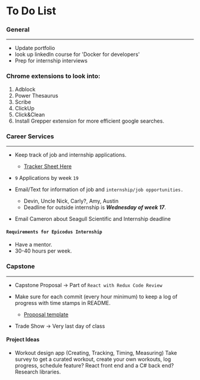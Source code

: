 # To Do List

### General
-----------
* Update portfolio
* look up linkedIn course for 'Docker for developers'
* Prep for internship interviews

### Chrome extensions to look into:
1. Adblock
2. Power Thesaurus
3. Scribe
4. ClickUp
5. Click&Clean
6. Install Grepper extension for more efficient google searches.


### Career Services
------------------

* Keep track of job and internship applications.
  * [Tracker Sheet Here](https://docs.google.com/spreadsheets/d/1uEuSp90gT-7ShAjlSyf4zHQPC7piXnYIlIRACCxsReY/edit#gid=0)
  
* `9` Applications by week `19`
  
* Email/Text for information of job and `internship/job opportunities.`
  * Devin, Uncle Nick, Carly?, Amy, Austin
  * Deadline for outside internship is **_Wednesday of week 17_**.
* Email Cameron about Seagull Scientific and Internship deadline 

#### `Requirements for Epicodus Internship`
* Have a mentor.
* 30-40 hours per week. 

### Capstone
-------------

* Capstone Proposal &rarr; Part of `React with Redux Code Review`
* Make sure for each commit (every hour minimum) to keep a log of progress with time stamps in README.
  
  * [Proposal template](https://www.learnhowtoprogram.com/react/react-fundamentals/independent-capstone-project-sign-up-and-proposal)

* Trade Show &rarr; Very last day of class

#### Project Ideas

* Workout design app (Creating, Tracking, Timing, Measuring)
Take survey to get a curated workout, create your own workouts, log progress, schedule feature?
React front end and a C# back end? Research libraries.






